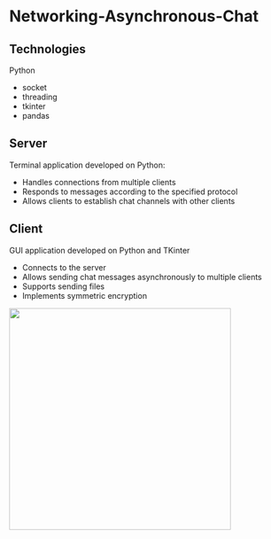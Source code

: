 # Networking-Asynchronous-Chat

## Technologies
Python
* socket
* threading
* tkinter
* pandas

## Server
Terminal application developed on Python:
* Handles connections from multiple clients
* Responds to messages according to the specified protocol
* Allows clients to establish chat channels with other clients

## Client
GUI application developed on Python and TKinter
* Connects to the server
* Allows sending chat messages asynchronously to multiple clients
* Supports sending files
* Implements symmetric encryption

<img src="https://github.com/grimloc-aduque/Networking-Asyncronous-Chat/blob/main/clientUI.png" style="width:400px;"/>
